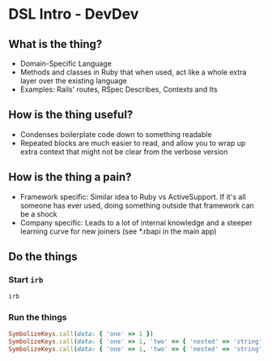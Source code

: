 # DSL Intro - DevDev

## What is the thing?

- Domain-Specific Language
- Methods and classes in Ruby that when used, act like a whole extra layer over the existing language
- Examples: Rails' routes, RSpec Describes, Contexts and Its

## How is the thing useful?

- Condenses boilerplate code down to something readable
- Repeated blocks are much easier to read, and allow you to wrap up extra context that might not be clear from the verbose version

## How is the thing a pain?

- Framework specific: Similar idea to Ruby vs ActiveSupport. If it's all someone has ever used, doing something outside that framework can be a shock
- Company specific: Leads to a lot of internal knowledge and a steeper learning curve for new joiners (see *.rbapi in the main app)

## Do the things

### Start `irb`

```bash
irb
```

### Run the things

```ruby
SymbolizeKeys.call(data: { 'one' => 1 })
SymbolizeKeys.call(data: { 'one' => 1, 'two' => { 'nested' => 'string', also: :symbols }})
SymbolizeKeys.call(data: { 'one' => 1, 'two' => { 'nested' => 'string', also: :symbols }}, deep_symbolize: true)
```
